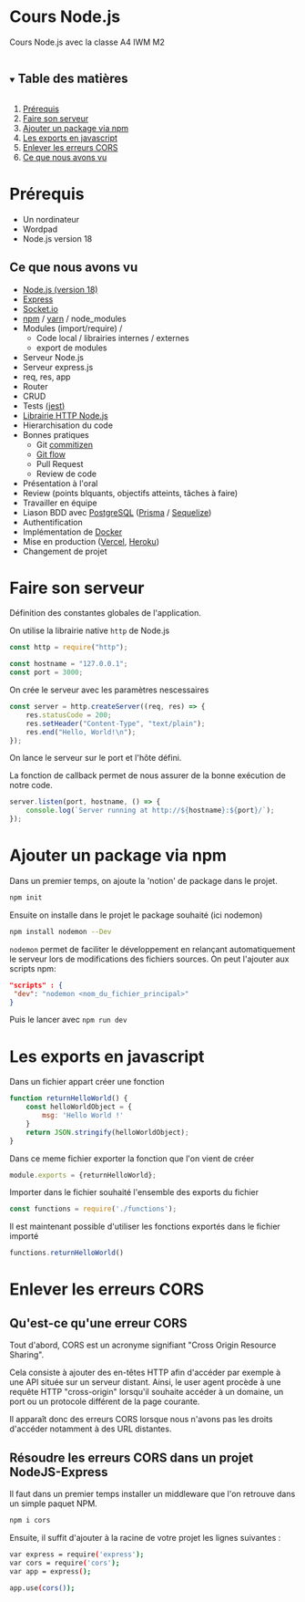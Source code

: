 # Cours Node.js

Cours Node.js avec la classe A4 IWM M2

<!-- TABLE OF CONTENTS -->
<details open="open">
  <summary><h2 style="display: inline-block">Table des matières</h2></summary>
  <ol>
    <li>
      <a href="#prerequis">Prérequis</a>
    </li>
    <li>
      <a href="#faire-son-serveur">Faire son serveur</a>
    </li>
    <li>
      <a href="#ajouter-un-package-via-npm">Ajouter un package via npm</a>
    </li>
    <li>
      <a href="#les-exports-en-javascript">Les exports en javascript</a>
    </li>
    <li>
      <a href="#enlever-les-erreurs-cors">Enlever les erreurs CORS</a>
    </li>
    <li>
      <a href="#ce-que-nous-avons-vu">Ce que nous avons vu</a>
    </li>
  </ol>
</details>

# Prérequis

-   Un nordinateur
-   Wordpad
-   Node.js version 18

## Ce que nous avons vu
- [Node.js (version 18)](https://nodejs.org/en/)
- [Express](https://expressjs.com/fr/)
- [Socket.io](https://socket.io/fr/)
- [npm](https://www.npmjs.com) / [yarn](https://yarnpkg.com/) / node_modules
- Modules (import/require) / 
  - Code local / librairies internes / externes
  - export de modules
- Serveur Node.js
- Serveur express.js
- req, res, app
- Router
- CRUD
- Tests [(jest)](https://jestjs.io/fr/)
- [Librairie HTTP Node.js](https://nodejs.org/api/http.html)
- Hierarchisation du code
- Bonnes pratiques
  - Git [commitizen](https://github.com/commitizen/cz-cli)
  - [Git flow](https://www.atlassian.com/fr/git/tutorials/comparing-workflows/gitflow-workflow)
  - Pull Request
  - Review de code
- Présentation à l'oral
- Review (points blquants, objectifs atteints, tâches à faire)
- Travailler en équipe
- Liason BDD avec [PostgreSQL](https://www.postgresql.org/) ([Prisma](https://www.prisma.io/) / [Sequelize](https://sequelize.org/))
- Authentification
- Implémentation de [Docker](https://www.docker.com/)
- Mise en production ([Vercel](https://vercel.com/), [Heroku](https://www.heroku.com/))
- Changement de projet

# Faire son serveur

Définition des constantes globales de l'application.

On utilise la librairie native `http` de Node.js

```js
const http = require("http");

const hostname = "127.0.0.1";
const port = 3000;
```

On crée le serveur avec les paramètres nescessaires

```js
const server = http.createServer((req, res) => {
    res.statusCode = 200;
    res.setHeader("Content-Type", "text/plain");
    res.end("Hello, World!\n");
});
```

On lance le serveur sur le port et l'hôte défini.

La fonction de callback permet de nous assurer de la bonne exécution de notre code.

```js
server.listen(port, hostname, () => {
    console.log(`Server running at http://${hostname}:${port}/`);
});
```

# Ajouter un package via npm
Dans un premier temps, on ajoute la 'notion' de package dans le projet.  
```bash
npm init
```

Ensuite on installe dans le projet le package souhaité (ici nodemon)
```bash
npm install nodemon --Dev
```

`nodemon` permet de faciliter le développement en relançant automatiquement le serveur lors de modifications des fichiers sources. On peut l'ajouter aux scripts npm:
```json
"scripts" : {
 "dev": "nodemon <nom_du_fichier_principal>"
}
```

Puis le lancer avec `npm run dev`

# Les exports en javascript
Dans un fichier appart créer une fonction
```js
function returnHelloWorld() {
    const helloWorldObject = {
        msg: 'Hello World !'
    }
    return JSON.stringify(helloWorldObject);
}
```

Dans ce meme fichier exporter la fonction que l'on vient de créer
```js
module.exports = {returnHelloWorld};
```

Importer dans le fichier souhaité l'ensemble des exports du fichier
```js
const functions = require('./functions');
```

Il est maintenant possible d'utiliser les fonctions exportés dans le fichier importé
```js
functions.returnHelloWorld()
```

# Enlever les erreurs CORS

## Qu'est-ce qu'une erreur CORS

Tout d'abord, CORS est un acronyme signifiant "Cross Origin Resource Sharing".

Cela consiste à ajouter des en-têtes HTTP afin d'accéder par exemple à une API située sur
un serveur distant.
Ainsi, le user agent procède à une requête HTTP "cross-origin" lorsqu'il souhaite accéder
à un domaine, un port ou un protocole différent de la page courante.

Il apparaît donc des erreurs CORS lorsque nous n'avons pas les droits d'accéder notamment à des URL distantes.

## Résoudre les erreurs CORS dans un projet NodeJS-Express

Il faut dans un premier temps installer un middleware que l'on retrouve dans un simple paquet NPM.
```bash
npm i cors
```
Ensuite, il suffit d'ajouter à la racine de votre projet les lignes suivantes :
```bash
var express = require('express');
var cors = require('cors');
var app = express();

app.use(cors());
```
